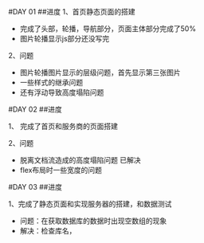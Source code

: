#DAY 01
##进度
1、首页静态页面的搭建

- 完成了头部，轮播，导航部分，页面主体部分完成了50%
- 图片轮播显示js部分还没写完

2、问题

- 图片轮播图片显示的层级问题，首先显示第三张图片
- 一些样式的继承问题
- 还有浮动导致高度塌陷问题
	
#DAY 02
##进度

1、 完成了首页和服务商的页面搭建

2、问题

- 脱离文档流造成的高度塌陷问题   已解决
- flex布局时一些宽度的问题
    
#DAY 03
##进度
   
1、完成了静态页面和实现服务器的搭建，和数据测试
   
   - 问题：在获取数据库的数据时出现空数组的现象
   - 解决：检查库名，
   